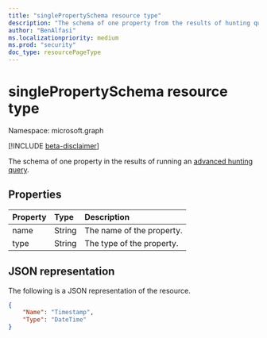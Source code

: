 ```yaml
---
title: "singlePropertySchema resource type"
description: "The schema of one property from the results of hunting query API"
author: "BenAlfasi"
ms.localizationpriority: medium
ms.prod: "security"
doc_type: resourcePageType
---
```


# singlePropertySchema resource type

Namespace: microsoft.graph

[!INCLUDE [beta-disclaimer](../../includes/beta-disclaimer.md)]

The schema of one property in the results of running an [advanced hunting query](../api/security-runhuntingquery.md).

## Properties
|Property|Type|Description|
|:---|:---|:---|
|name|String|The name of the property.|
|type|String|The type of the property.|

## JSON representation
The following is a JSON representation of the resource.
<!-- {
  "blockType": "resource",
  "@odata.type": "microsoft.graph.singlePropertySchema"
}
-->
``` json
{
    "Name": "Timestamp",
    "Type": "DateTime"
}
```
